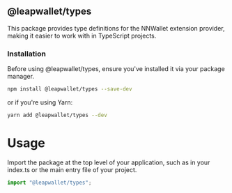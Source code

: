 ## @leapwallet/types
This package provides type definitions for the NNWallet extension provider, making it easier to work with in TypeScript projects.

### Installation
Before using @leapwallet/types, ensure you've installed it via your package manager. 

```bash
npm install @leapwallet/types --save-dev
```
or if you're using Yarn:

```bash
yarn add @leapwallet/types --dev
```
# Usage
Import the package at the top level of your application, such as in your index.ts or the main entry file of your project.

```typescript
import "@leapwallet/types";
```
